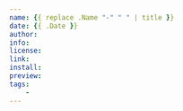 ```yaml
---
name: {{ replace .Name "-" " " | title }}
date: {{ .Date }}
author:
info:
license:
link:
install:
preview:
tags:
    -
---
```


<!-- Put extra information about the userstyle below this comment. Standard
Markdown syntax will be rendered as proper HTML. -->
